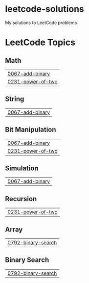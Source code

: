 # leetcode-solutions
My solutions to LeetCode problems

<!---LeetCode Topics Start-->
# LeetCode Topics
## Math
|  |
| ------- |
| [0067-add-binary](https://github.com/Shashwati212324/leetcode-solutions/tree/master/0067-add-binary) |
| [0231-power-of-two](https://github.com/Shashwati212324/leetcode-solutions/tree/master/0231-power-of-two) |
## String
|  |
| ------- |
| [0067-add-binary](https://github.com/Shashwati212324/leetcode-solutions/tree/master/0067-add-binary) |
## Bit Manipulation
|  |
| ------- |
| [0067-add-binary](https://github.com/Shashwati212324/leetcode-solutions/tree/master/0067-add-binary) |
| [0231-power-of-two](https://github.com/Shashwati212324/leetcode-solutions/tree/master/0231-power-of-two) |
## Simulation
|  |
| ------- |
| [0067-add-binary](https://github.com/Shashwati212324/leetcode-solutions/tree/master/0067-add-binary) |
## Recursion
|  |
| ------- |
| [0231-power-of-two](https://github.com/Shashwati212324/leetcode-solutions/tree/master/0231-power-of-two) |
## Array
|  |
| ------- |
| [0792-binary-search](https://github.com/Shashwati212324/leetcode-solutions/tree/master/0792-binary-search) |
## Binary Search
|  |
| ------- |
| [0792-binary-search](https://github.com/Shashwati212324/leetcode-solutions/tree/master/0792-binary-search) |
<!---LeetCode Topics End-->